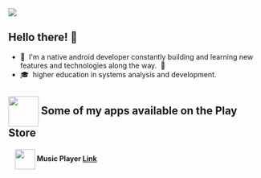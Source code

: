 <img src="https://user-images.githubusercontent.com/76568808/127253844-e94968c4-0d2b-42b2-856a-50dcdd050717.png" width="" height="">

## Hello there! 👋
- :tea:&nbsp; I'm a native android developer constantly building and learning new features and technologies along the way.&nbsp; 🌊
- 🎓&nbsp; higher education in systems analysis and development.
## <img src="https://user-images.githubusercontent.com/76568808/127237030-dc914d80-ee6f-4eb4-a716-2d55c1fefc19.png" width="60" align="center"> Some of my apps available on the Play Store 
#### &nbsp; &nbsp; <img src="https://user-images.githubusercontent.com/76568808/148712968-fddb9aaf-8b47-48bb-b86f-c446ed7b3322.png" width="" height="40" align="center"> Music Player [Link](https://play.google.com/store/apps/details?id=com.mateuslima.musicplayermp3)

<!---
MateusLimaP/MateusLimaP is a ✨ special ✨ repository because its `README.md` (this file) appears on your GitHub profile.
You can click the Preview link to take a look at your changes.
--->
